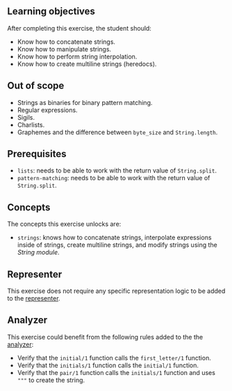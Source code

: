 ## Learning objectives

After completing this exercise, the student should:

- Know how to concatenate strings.
- Know how to manipulate strings.
- Know how to perform string interpolation.
- Know how to create multiline strings (heredocs).

## Out of scope

- Strings as binaries for binary pattern matching.
- Regular expressions.
- Sigils.
- Charlists.
- Graphemes and the difference between `byte_size` and `String.length`.

## Prerequisites

- `lists`: needs to be able to work with the return value of `String.split`.
- `pattern-matching`: needs to be able to work with the return value of `String.split`.

## Concepts

The concepts this exercise unlocks are:

- `strings`: knows how to concatenate strings, interpolate expressions inside of strings, create multiline strings, and modify strings using the _String module_.

## Representer

This exercise does not require any specific representation logic to be added to the [representer][representer].

## Analyzer

This exercise could benefit from the following rules added to the the [analyzer][analyzer]:

- Verify that the `initial/1` function calls the `first_letter/1` function.
- Verify that the `initials/1` function calls the `initial/1` function.
- Verify that the `pair/1` function calls the `initials/1` function and uses `"""` to create the string.

[analyzer]: https://github.com/exercism/elixir-analyzer
[representer]: https://github.com/exercism/elixir-representer
